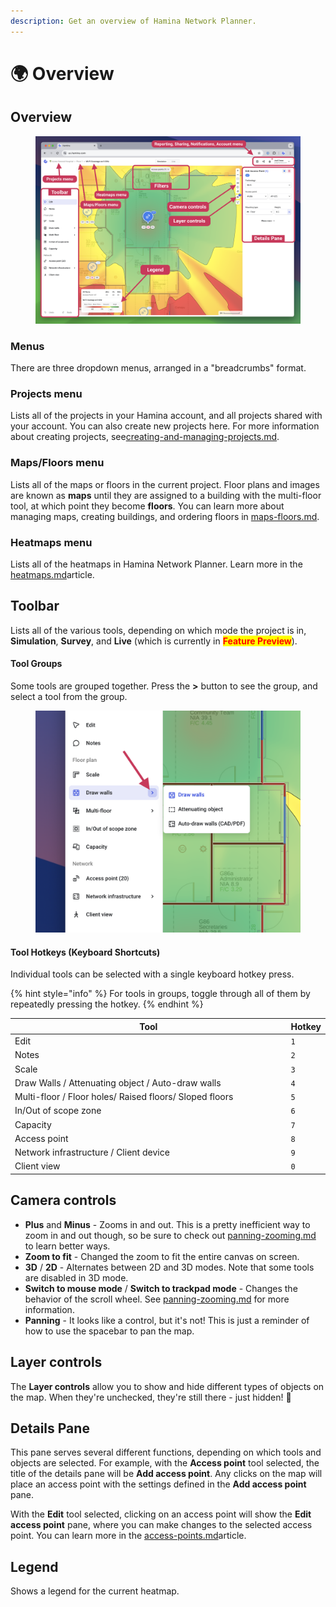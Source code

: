 ```yaml
---
description: Get an overview of Hamina Network Planner.
---
```


# 🌍 Overview

## Overview

<figure><img src="../../.gitbook/assets/hamina-overview.png" alt=""><figcaption></figcaption></figure>

### Menus

There are three dropdown menus, arranged in a "breadcrumbs" format.

### Projects menu

Lists all of the projects in your Hamina account, and all projects shared with your account. You can also create new projects here. For more information about creating projects, see[creating-and-managing-projects.md](../creating-and-managing-projects.md "mention").

### Maps/Floors menu

Lists all of the maps or floors in the current project. Floor plans and images are known as **maps** until they are assigned to a building with the multi-floor tool, at which point they become **floors**. You can learn more about managing maps, creating buildings, and ordering floors in [maps-floors.md](../maps-floors.md "mention").

### Heatmaps menu

Lists all of the heatmaps in Hamina Network Planner. Learn more in the [heatmaps.md](../heatmaps.md "mention")article.

## Toolbar

Lists all of the various tools, depending on which mode the project is in, **Simulation**, **Survey**, and **Live** (which is currently in <mark style="color:red;">**Feature Preview**</mark>).

#### Tool Groups

Some tools are grouped together. Press the **>** button to see the group, and select a tool from the group.

<div align="left">

<figure><img src="../../.gitbook/assets/expose-tool-group.png" alt="" width="563"><figcaption></figcaption></figure>

</div>

#### Tool Hotkeys (Keyboard Shortcuts)

Individual tools can be selected with a single keyboard hotkey press.&#x20;

{% hint style="info" %}
For tools in groups, toggle through all of them by repeatedly pressing the hotkey.
{% endhint %}

<table><thead><tr><th width="447">Tool</th><th>Hotkey</th></tr></thead><tbody><tr><td>Edit</td><td><code>1</code></td></tr><tr><td>Notes</td><td><code>2</code></td></tr><tr><td>Scale</td><td><code>3</code></td></tr><tr><td>Draw Walls / Attenuating object / Auto-draw walls</td><td><code>4</code></td></tr><tr><td>Multi-floor / Floor holes/ Raised floors/ Sloped floors</td><td><code>5</code></td></tr><tr><td>In/Out of scope zone</td><td><code>6</code></td></tr><tr><td>Capacity</td><td><code>7</code></td></tr><tr><td>Access point</td><td><code>8</code></td></tr><tr><td>Network infrastructure / Client device</td><td><code>9</code></td></tr><tr><td>Client view</td><td><code>0</code></td></tr></tbody></table>



## Camera controls

* **Plus** and **Minus** - Zooms in and out. This is a pretty inefficient way to zoom in and out though, so be sure to check out [panning-zooming.md](../panning-zooming.md "mention") to learn better ways.
* **Zoom to fit** - Changed the zoom to fit the entire canvas on screen.
* **3D** / **2D** - Alternates between 2D and 3D modes. Note that some tools are disabled in 3D mode.
* **Switch to mouse mode** / **Switch to trackpad mode** - Changes the behavior of the scroll wheel. See [panning-zooming.md](../panning-zooming.md "mention") for more information.
* **Panning** - It looks like a control, but it's not! This is just a reminder of how to use the spacebar to pan the map.

## Layer controls

The **Layer controls** allow you to show and hide different types of objects on the map. When they're unchecked, they're still there - just hidden! 🤫

## Details Pane

This pane serves several different functions, depending on which tools and objects are selected. For example, with the **Access point** tool selected, the title of the details pane will be **Add access point**. Any clicks on the map will place an access point with the settings defined in the **Add access point** pane.

With the **Edit** tool selected, clicking on an access point will show the **Edit access point** pane, where you can make changes to the selected access point. You can learn more in the [access-points.md](../../design/access-points.md "mention")article.

## Legend

Shows a legend for the current heatmap.

